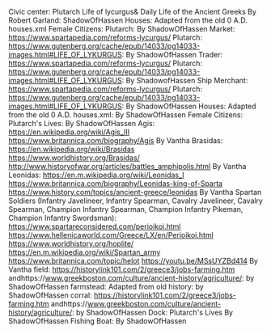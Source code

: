 Civic center: Plutarch Life of lycurgus&  Daily Life of the Ancient Greeks By Robert Garland: ShadowOfHassen 
Houses: Adapted from the old 0 A.D. houses.xml
Female Citizens: Plutarch: By ShadowOfHassen
Market: https://www.spartapedia.com/reforms-lycurgus/ Plutarch: https://www.gutenberg.org/cache/epub/14033/pg14033-images.html#LIFE_OF_LYKURGUS: By ShadowOfHassen
Trader: https://www.spartapedia.com/reforms-lycurgus/ Plutarch: https://www.gutenberg.org/cache/epub/14033/pg14033-images.html#LIFE_OF_LYKURGUS: By ShadowofHassen
Ship Merchant: https://www.spartapedia.com/reforms-lycurgus/ Plutarch: https://www.gutenberg.org/cache/epub/14033/pg14033-images.html#LIFE_OF_LYKURGUS: By ShadowOfHassen
Houses: Adapted from the old 0 A.D. houses.xml: By ShadowOfHassen
Female Citizens: Plutarch's Lives: By ShadowOfHassen
Agis: https://en.wikipedia.org/wiki/Agis_III https://www.britannica.com/biography/Agis  By Vantha 
Brasidas:  https://en.wikipedia.org/wiki/Brasidas https://www.worldhistory.org/Brasidas/ http://www.historyofwar.org/articles/battles_amphipolis.html By Vantha 
Leonidas: https://en.m.wikipedia.org/wiki/Leonidas_I https://www.britannica.com/biography/Leonidas-king-of-Sparta https://www.history.com/topics/ancient-greece/leonidas By Vantha 
Spartan Soldiers (Infantry Javelineer, Infantry Spearman, Cavalry Javelineer, Cavalry Spearman, Champion Infantry Spearman, Champion Infantry Pikeman, Champion Infantry Swordsman): https://www.spartareconsidered.com/perioikoi.html
https://www.hellenicaworld.com/Greece/LX/en/Perioikoi.html https://www.worldhistory.org/hoplite/ https://en.m.wikipedia.org/wiki/Spartan_army https://www.britannica.com/topic/helot https://youtu.be/MSsUYZBd414 By Vantha
field: https://historylink101.com/2/greece3/jobs-farming.htm andhttps://www.greekboston.com/culture/ancient-history/agriculture/: by ShadowOfHassen
farmstead: Adapted from old history: by ShadowOfHassen
corral: https://historylink101.com/2/greece3/jobs-farming.htm andhttps://www.greekboston.com/culture/ancient-history/agriculture/: by ShadowOfHassen
Dock: Plutarch's Lives By ShadowOfHassen
Fishing Boat: By ShadowOfHassen
